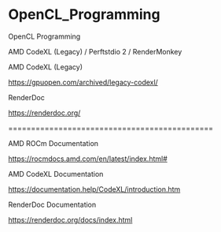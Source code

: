 # OpenCL_Programming
OpenCL Programming

AMD CodeXL (Legacy) / Perftstdio 2 / RenderMonkey

AMD CodeXL (Legacy)

https://gpuopen.com/archived/legacy-codexl/

RenderDoc

https://renderdoc.org/

=============================================

AMD ROCm Documentation

https://rocmdocs.amd.com/en/latest/index.html#

AMD CodeXL Documentation

https://documentation.help/CodeXL/introduction.htm

RenderDoc Documentation

https://renderdoc.org/docs/index.html
